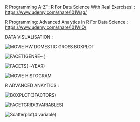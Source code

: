 R Programming A-Z™: R For Data Science With Real Exercises! : https://www.udemy.com/share/101Wsg/

R Programming: Advanced Analytics In R For Data Science : https://www.udemy.com/share/101WIQ/

DATA VISUALISATION :


![MOVIE HW DOMESTIC GROSS BOXPLOT](https://user-images.githubusercontent.com/63739986/110845823-11013680-82d1-11eb-8b98-d0ed7af3beb4.png)



![FACET(GENRE~ )](https://user-images.githubusercontent.com/63739986/110845818-0e9edc80-82d1-11eb-850b-215373addb84.png)



![FACETS( ~YEAR)](https://user-images.githubusercontent.com/63739986/110845820-1068a000-82d1-11eb-9e1a-2c40e0fab7c4.png)



![MOVIE HISTOGRAM](https://user-images.githubusercontent.com/63739986/110845821-1068a000-82d1-11eb-8e7e-5d5c56b34701.png)


R ADVANCED ANAYTICS :


![BOXPLOT(3FACTORS)](https://user-images.githubusercontent.com/63739986/110847089-7f92c400-82d2-11eb-8973-050c5af3cfe5.png)



![FACETGRID(3VARIABLES)](https://user-images.githubusercontent.com/63739986/110847092-80c3f100-82d2-11eb-9733-e6d8cb1110b3.png)




![Scatterplot(4 variable)](https://user-images.githubusercontent.com/63739986/110847096-815c8780-82d2-11eb-877d-ceb6bae52480.png)
